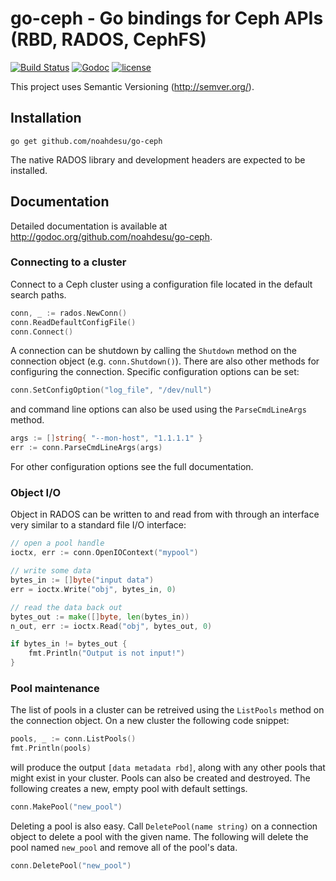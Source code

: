# go-ceph - Go bindings for Ceph APIs (RBD, RADOS, CephFS)

[![Build Status](https://travis-ci.org/noahdesu/go-ceph.svg)](https://travis-ci.org/noahdesu/go-rados) [![Godoc](http://img.shields.io/badge/godoc-reference-blue.svg?style=flat)](https://godoc.org/github.com/noahdesu/go-rados) [![license](http://img.shields.io/badge/license-MIT-red.svg?style=flat)](https://raw.githubusercontent.com/noahdesu/go-rados/master/LICENSE)


This project uses Semantic Versioning (http://semver.org/).

## Installation

    go get github.com/noahdesu/go-ceph

The native RADOS library and development headers are expected to be installed.

## Documentation

Detailed documentation is available at
<http://godoc.org/github.com/noahdesu/go-ceph>.

### Connecting to a cluster

Connect to a Ceph cluster using a configuration file located in the default
search paths.

```go
conn, _ := rados.NewConn()
conn.ReadDefaultConfigFile()
conn.Connect()
```

A connection can be shutdown by calling the `Shutdown` method on the
connection object (e.g. `conn.Shutdown()`). There are also other methods for
configuring the connection. Specific configuration options can be set:

```go
conn.SetConfigOption("log_file", "/dev/null")
```

and command line options can also be used using the `ParseCmdLineArgs` method.

```go
args := []string{ "--mon-host", "1.1.1.1" }
err := conn.ParseCmdLineArgs(args)
```

For other configuration options see the full documentation.

### Object I/O

Object in RADOS can be written to and read from with through an interface very
similar to a standard file I/O interface:

```go
// open a pool handle
ioctx, err := conn.OpenIOContext("mypool")

// write some data
bytes_in := []byte("input data")
err = ioctx.Write("obj", bytes_in, 0)

// read the data back out
bytes_out := make([]byte, len(bytes_in))
n_out, err := ioctx.Read("obj", bytes_out, 0)

if bytes_in != bytes_out {
    fmt.Println("Output is not input!")
}
```

### Pool maintenance

The list of pools in a cluster can be retreived using the `ListPools` method
on the connection object. On a new cluster the following code snippet:

```go
pools, _ := conn.ListPools()
fmt.Println(pools)
```

will produce the output `[data metadata rbd]`, along with any other pools that
might exist in your cluster. Pools can also be created and destroyed. The
following creates a new, empty pool with default settings.

```go
conn.MakePool("new_pool")
```

Deleting a pool is also easy. Call `DeletePool(name string)` on a connection object to
delete a pool with the given name. The following will delete the pool named
`new_pool` and remove all of the pool's data.

```go
conn.DeletePool("new_pool")
```
